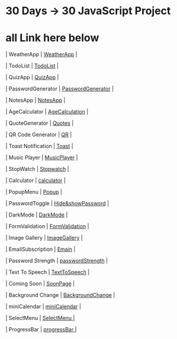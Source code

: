 # 30 Days -> 30 JavaScript Project
# all Link here below


| WeatherApp | [WeatherApp](https://sensational-gumption-4001c6.netlify.app/) |

| TodoList | [TodoList](https://darling-rabanadas-07db10.netlify.app/) |

| QuizApp | [QuizApp](https://iridescent-biscotti-0d75f2.netlify.app/) |

| PasswordGenerator | [PasswordGenerator](https://64a547c823069e0b5e966d95--frolicking-jalebi-90b7fd.netlify.app/) |


| NotesApp | [NotesApp](https://64a652419bb8db3a5203387e--effulgent-moxie-b6c281.netlify.app/) |


| AgeCalculator | [AgeCalculation](https://unique-salamander-7ef455.netlify.app/) |

| QuoteGenerator | [Quotes](https://rainbow-valkyrie-e6c997.netlify.app/) |


| QR Code Generator | [QR](https://precious-dodol-7b2407.netlify.app/) |

| Toast Notification | [Toast](https://voluble-kitsune-adfaa0.netlify.app/) |

| Music Player | [MusicPlayer](https://radiant-kheer-ae5a7f.netlify.app/) |

| StopWatch | [Stopwatch](https://beamish-buttercream-078f70.netlify.app/) |

| Calculator | [calculator](https://64acdaf5a4bb0034979d48b8--fascinating-quokka-bb46aa.netlify.app/) |

| PopupMenu | [Popup](https://64ae706b82983507c2d0a11a--chimerical-trifle-aa6444.netlify.app/) |

| PasswordToggle | [Hide&showPassword](https://amazing-frangollo-4d28cb.netlify.app/) |


| DarkMode | [DarkMode](https://beamish-kitsune-735b60.netlify.app/) |

| FormValidation | [FormValidation](https://sunny-pixie-9d3b14.netlify.app/) |

| Image Gallery | [ImageGallery](https://genuine-phoenix-4b8c7d.netlify.app/) |

| EmailSubscription | [Emain](https://merry-licorice-06b9be.netlify.app/) |

| Password Strength | [passwordStrength](https://astonishing-kleicha-4b41e6.netlify.app/) |

| Text To Speech | [TextToSpeech](https://meek-faun-8f4eb9.netlify.app/) |

| Coming Soon | [SoonPage](https://remarkable-pasca-643e62.netlify.app/) |

| Background Change | [BackgroundChange](https://dazzling-lebkuchen-0883f8.netlify.app/) |

| miniCalendar | [miniCalendar](https://shimmering-scone-0dc851.netlify.app/) |


| SelectMenu | [ SelectMenu ](https://64ba235b4e9d604bc9e00881--incomparable-platypus-2d4132.netlify.app/) |

| ProgressBar | [ progressBar ](https://stirring-alpaca-395036.netlify.app/) |
